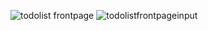 ![todolist frontpage](https://user-images.githubusercontent.com/106598771/213990886-ef05d070-37af-4de2-82df-25091c6eefc4.jpg)
![todolistfrontpageinput](https://user-images.githubusercontent.com/106598771/213991048-11b3d0cf-881b-4c45-9209-8782ba06be71.jpg)
